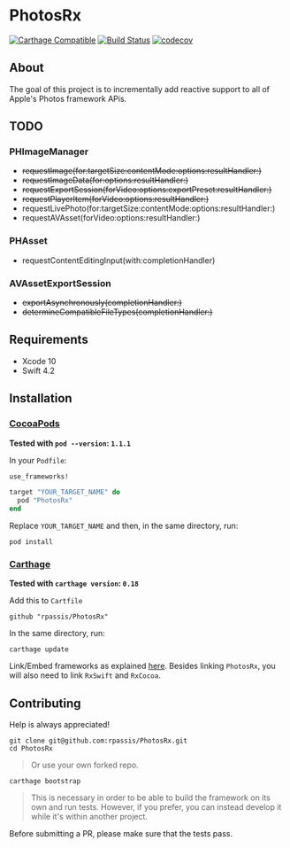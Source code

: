 PhotosRx
======================================

[![Carthage Compatible](https://img.shields.io/badge/Carthage-compatible-4BC51D.svg?style=flat)](https://github.com/Carthage/Carthage)
[![Build Status](https://travis-ci.org/rpassis/PhotosRx.svg?branch=develop)](https://travis-ci.org/rpassis/PhotosRx)
[![codecov](https://codecov.io/gh/rpassis/PhotosRx/branch/develop/graph/badge.svg)](https://codecov.io/gh/rpassis/PhotosRx)

## About

The goal of this project is to incrementally add reactive support to all of Apple's Photos framework APis.

## TODO

### PHImageManager

* ~~requestImage(for:targetSize:contentMode:options:resultHandler:)~~
* ~~requestImageData(for:options:resultHandler:)~~
* ~~requestExportSession(forVideo:options:exportPreset:resultHandler:)~~
* ~~requestPlayerItem(forVideo:options:resultHandler:)~~
* requestLivePhoto(for:targetSize:contentMode:options:resultHandler:)
* requestAVAsset(forVideo:options:resultHandler:)

### PHAsset

* requestContentEditingInput(with:completionHandler)

### AVAssetExportSession

* ~~exportAsynchronously(completionHandler:)~~
* ~~determineCompatibleFileTypes(completionHandler:)~~

## Requirements

* Xcode 10
* Swift 4.2

## Installation

### [CocoaPods](https://guides.cocoapods.org/using/using-cocoapods.html)

**Tested with `pod --version`: `1.1.1`**

In your `Podfile`:

```ruby
use_frameworks!

target "YOUR_TARGET_NAME" do
  pod "PhotosRx"
end
```

Replace `YOUR_TARGET_NAME` and then, in the same directory, run:

```shell
pod install
```

### [Carthage](https://github.com/Carthage/Carthage#installing-carthage)

**Tested with `carthage version`: `0.18`**

Add this to `Cartfile`

```
github "rpassis/PhotosRx"
```

In the same directory, run:

```shell
carthage update
```

Link/Embed frameworks as explained [here](https://github.com/Carthage/Carthage#adding-frameworks-to-an-application). Besides linking `PhotosRx`, you will also need to link `RxSwift` and `RxCocoa`.

## Contributing

Help is always appreciated!

```shell
git clone git@github.com:rpassis/PhotosRx.git
cd PhotosRx
```
> Or use your own forked repo.

```shell
carthage bootstrap
```
> This is necessary in order to be able to build the framework on its own and run tests.
However, if you prefer, you can instead develop it while it's within another project.

Before submitting a PR, please make sure that the tests pass.
